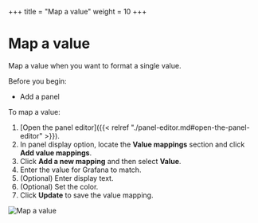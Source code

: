 +++
title = "Map a value"
weight = 10
+++

# Map a value

Map a value when you want to format a single value.

Before you begin:

- Add a panel

To map a value:

1. [Open the panel editor]({{< relref "./panel-editor.md#open-the-panel-editor" >}}).
1. In panel display option, locate the **Value mappings** section and click **Add value mappings**.
1. Click **Add a new mapping** and then select **Value**.
1. Enter the value for Grafana to match.
1. (Optional) Enter display text.
1. (Optional) Set the color.
1. Click **Update** to save the value mapping.

![Map a value](/static/img/docs/value-mappings/map-value-8-0.png)
